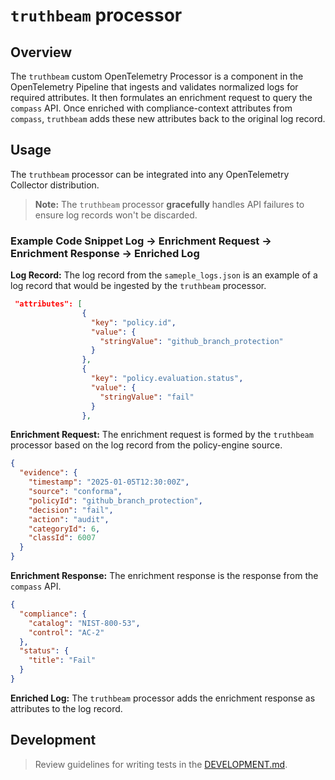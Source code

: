 # `truthbeam` processor

## Overview

The `truthbeam` custom OpenTelemetry Processor is a component in the OpenTelemetry Pipeline that ingests and validates normalized logs for required attributes. It then formulates an enrichment request to query the `compass` API. Once enriched with compliance-context attributes from `compass`, `truthbeam` adds these new attributes back to the original log record.

## Usage

The `truthbeam` processor can be integrated into any OpenTelemetry Collector distribution.

> **Note:** The `truthbeam` processor **gracefully** handles API failures to ensure log records won't be discarded.

### Example Code Snippet **Log -> Enrichment Request -> Enrichment Response -> Enriched Log**

**Log Record:** The log record from the `sameple_logs.json` is an example of a log record that would be ingested by the `truthbeam` processor. 

```json
 "attributes": [
                {
                  "key": "policy.id",
                  "value": {
                    "stringValue": "github_branch_protection"
                  }
                },
                {
                  "key": "policy.evaluation.status",
                  "value": {
                    "stringValue": "fail"
                  }
                },
```

**Enrichment Request:** The enrichment request is formed by the `truthbeam` processor based on the log record from the policy-engine source.

```json
{
  "evidence": {
    "timestamp": "2025-01-05T12:30:00Z",
    "source": "conforma",
    "policyId": "github_branch_protection",
    "decision": "fail",
    "action": "audit",
    "categoryId": 6,
    "classId": 6007
  }
}
```

**Enrichment Response:** The enrichment response is the response from the `compass` API.

```json
{
  "compliance": {
    "catalog": "NIST-800-53",
    "control": "AC-2"
  },
  "status": {
    "title": "Fail"
  }
}
```

**Enriched Log:** The `truthbeam` processor adds the enrichment response as attributes to the log record.

## Development

> Review guidelines for writing tests in the [DEVELOPMENT.md](https://github.com/complytime/complybeacon/blob/main/docs/DEVELOPMENT.md).